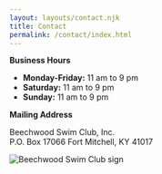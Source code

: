 ```yaml
---
layout: layouts/contact.njk
title: Contact
permalink: /contact/index.html
---
```

**Business Hours**

* **Monday-Friday:** 11 am to 9 pm
* **Saturday:** 11 am to 9 pm
* **Sunday:** 11 am to 9 pm

**Mailing Address**

Beechwood Swim Club, Inc.\
P.O. Box 17066
Fort Mitchell, KY 41017

![Beechwood Swim Club sign](/images/beechwood-swim-club-sign.jpg)